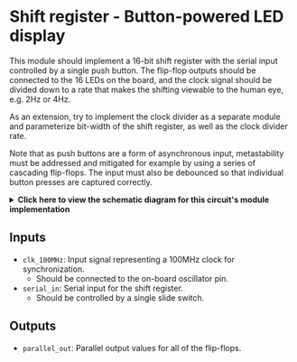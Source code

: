 # Shift register - Button-powered LED display

This module should implement a 16-bit shift register with the serial input controlled by a single push button. The flip-flop outputs should be connected to the 16 LEDs on the board, and the clock signal should be divided down to a rate that makes the shifting viewable to the human eye, e.g. 2Hz or 4Hz.

As an extension, try to implement the clock divider as a separate module and parameterize bit-width of the shift register,
as well as the clock divider rate.

Note that as push buttons are a form of asynchronous input, metastability must be addressed and mitigated for example by using a series of cascading flip-flops. The input must also be debounced so that individual button presses are captured correctly.

<details>
<summary>
    <b>Click here to view the schematic diagram for this circuit's module implementation</b>
</summary>
<p>
    <br/>
    <img src="schematic.png"/>
</p>
</details>

## Inputs

- `clk_100MHz`: Input signal representing a 100MHz clock for synchronization.
  - Should be connected to the on-board oscillator pin.
- `serial_in`: Serial input for the shift register.
  - Should be controlled by a single slide switch.

## Outputs

- `parallel_out`: Parallel output values for all of the flip-flops.
